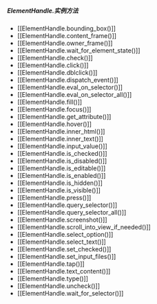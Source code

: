 ##### ElementHandle.实例方法
- [[ElementHandle.bounding_box()]]
- [[ElementHandle.content_frame()]]
- [[ElementHandle.owner_frame()]]
- [[ElementHandle.wait_for_element_state()]]
- [[ElementHandle.check()]]
- [[ElementHandle.click()]]
- [[ElementHandle.dblclick()]]
- [[ElementHandle.dispatch_event()]]
- [[ElementHandle.eval_on_selector()]]
- [[ElementHandle.eval_on_selector_all()]]
- [[ElementHandle.fill()]]
- [[ElementHandle.focus()]]
- [[ElementHandle.get_attribute()]]
- [[ElementHandle.hover()]]
- [[ElementHandle.inner_html()]]
- [[ElementHandle.inner_text()]]
- [[ElementHandle.input_value()]]
- [[ElementHandle.is_checked()]]
- [[ElementHandle.is_disabled()]]
- [[ElementHandle.is_editable()]]
- [[ElementHandle.is_enabled()]]
- [[ElementHandle.is_hidden()]]
- [[ElementHandle.is_visible()]]
- [[ElementHandle.press()]]
- [[ElementHandle.query_selector()]]
- [[ElementHandle.query_selector_all()]]
- [[ElementHandle.screenshot()]]
- [[ElementHandle.scroll_into_view_if_needed()]]
- [[ElementHandle.select_option()]]
- [[ElementHandle.select_text()]]
- [[ElementHandle.set_checked()]]
- [[ElementHandle.set_input_files()]]
- [[ElementHandle.tap()]]
- [[ElementHandle.text_content()]]
- [[ElementHandle.type()]]
- [[ElementHandle.uncheck()]]
- [[ElementHandle.wait_for_selector()]]
